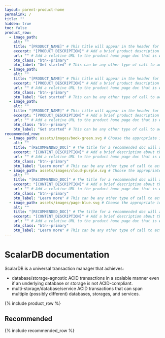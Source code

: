 ```yaml
---
layout: parent-product-home
permalink: /
title: ""
hidden: true
toc: false
product_row:
  - image_path: 
    alt: ""
    title: "[PRODUCT_NAME]" # This title will appear in the header for the feature item on the home page; space is limited, so keep it short but descriptive; try to keep all feature item titles around the same length
    excerpt: "[PRODUCT_DESCRIPTION]" # Add a brief product description (approximately 8 words)
    url: "" # Add a relative URL to the product home page doc that is within this parent product docs site
    btn_class: "btn--primary"
    btn_label: "Get started" # This can be any other type of call to action
  - image_path: 
    alt: ""
    title: "[PRODUCT_NAME]" # This title will appear in the header for the feature item on the home page; space is limited, so keep it short but descriptive; try to keep all feature item titles around the same length
    excerpt: "[PRODUCT_DESCRIPTION]" # Add a brief product description (approximately 8 words)
    url: "" # Add a relative URL to the product home page doc that is within this parent product docs site
    btn_class: "btn--primary"
    btn_label: "Get started" # This can be any other type of call to action
  - image_path: 
    alt: ""
    title: "[PRODUCT_NAME]" # This title will appear in the header for the feature item on the home page; space is limited, so keep it short but descriptive; try to keep all feature item titles around the same length
    excerpt: "[PRODUCT_DESCRIPTION]" # Add a brief product description (approximately 8 words)
    url: "" # Add a relative URL to the product home page doc that is within this parent product docs site
    btn_class: "btn--primary"
    btn_label: "Get started" # This can be any other type of call to action
recommended_row:
  - image_path: assets/images/book-green.svg # Choose the appropriate icon for the doc recommended here: (`book-green.svg`, `cloud-purple.svg`, `page-blue.svg`)
    alt: ""
    title: "[RECOMMENDED_DOC]" # The title for a recommended doc will appear in the header for the feature item on the home page; space is limited, so keep it short but descriptive; try to keep all feature item titles around the same length
    excerpt: "[CONTENT_DESCRIPTION]" # Add a brief description about the doc (approximately 8 words)
    url: "" # Add a relative URL to the product home page doc that is within this parent product docs site
    btn_class: "btn--primary"
    btn_label: "Learn more" # This can be any other type of call to action
  - image_path: assets/images/cloud-purple.svg # Choose the appropriate icon for the doc recommended here: (`book-green.svg`, `cloud-purple.svg`, `page-blue.svg`)
    alt: ""
    title: "[RECOMMENDED_DOC]" # The title for a recommended doc will appear in the header for the feature item on the home page; space is limited, so keep it short but descriptive; try to keep all feature item titles around the same length
    excerpt: "[CONTENT_DESCRIPTION]" # Add a brief description about the doc (approximately 8 words)
    url: "" # Add a relative URL to the product home page doc that is within this parent product docs site
    btn_class: "btn--primary"
    btn_label: "Learn more" # This can be any other type of call to action
  - image_path: assets/images/page-blue.svg # Choose the appropriate icon for the doc recommended here: (`book-green.svg`, `cloud-purple.svg`, `page-blue.svg`)
    alt: ""
    title: "[RECOMMENDED_DOC]" # The title for a recommended doc will appear in the header for the feature item on the home page; space is limited, so keep it short but descriptive; try to keep all feature item titles around the same length
    excerpt: "[CONTENT_DESCRIPTION]" # Add a brief description about the doc (approximately 8 words)
    url: "" # Add a relative URL to the product home page doc that is within this parent product docs site
    btn_class: "btn--primary"
    btn_label: "Learn more" # This can be any other type of call to action
---
```


# ScalarDB documentation

ScalarDB is a universal transaction manager that achieves:

* database/storage-agnostic ACID transactions in a scalable manner even if an underlying database or storage is not ACID-compliant.
* multi-storage/database/service ACID transactions that can span multiple (possibly different) databases, storages, and services.

{% include product_row %}

## Recommended

{% include recommended_row %}
